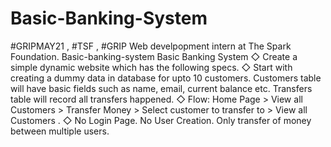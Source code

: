 # Basic-Banking-System
#GRIPMAY21  ,  #TSF , #GRIP
Web develpopment intern at The Spark Foundation.
Basic-banking-system Basic Banking System ◇ Create a simple dynamic website which has the following specs. ◇ Start with creating a dummy data in database for upto 10 customers.  Customers table will have basic fields such as name, email, current balance etc. Transfers table will record all transfers happened. ◇ Flow: Home Page > View all Customers >  Transfer Money > Select customer to transfer to > View all Customers . ◇ No Login Page. No User Creation. Only transfer of money between multiple users.
